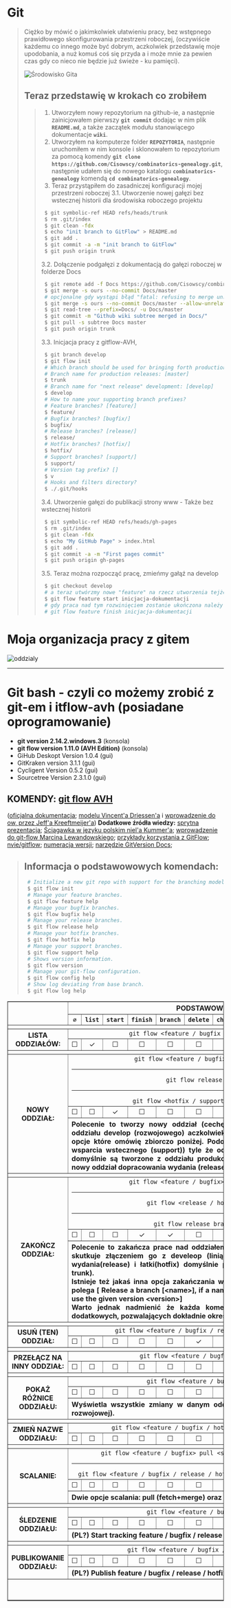 # Git

>    Ciężko by mówić o jakimkolwiek ułatwieniu pracy, bez wstępnego prawidłowego skonfigurowania przestrzeni roboczej, (oczywiście każdemu co innego może być dobrym, aczkolwiek przedstawię moje upodobania, a nuż komuś coś się przyda a i może mnie za pewien czas gdy co nieco nie będzie już świeże - ku pamięci).
>
> ![Środowisko Gita][obrazek:1]
>
> ## Teraz przedstawię w krokach co zrobiłem
>
> > 1.  Utworzyłem nowy repozytorium na github-ie, a następnie zainicjowałem pierwszy **`git commit`** dodając w nim plik **`README.md`**, a także zaczątek modułu stanowiącego dokumentacje **`wiki`**.
> > 2.  Utworzyłem na komputerze folder **`REPOZYTORIA`**, następnie uruchomiłem w nim konsole i sklonowałem to repozytorium za pomocą komendy **`git clone https://github.com/Cisowscy/combinatorics-genealogy.git`**, następnie udałem się do nowego katalogu **`combinatorics-genealogy`** komendą **`cd combinatorics-genealogy`**.
> > 3.  Teraz przystąpiłem do zasadniczej konfiguracji mojej przestrzeni roboczej 
> > 3.1. Utworzenie nowej gałęzi bez wstecznej historii dla środowiska roboczego projektu
> > ```bash
> >  $ git symbolic-ref HEAD refs/heads/trunk
> >  $ rm .git/index
> >  $ git clean -fdx
> >  $ echo "init branch to GitFlow" > README.md
> >  $ git add .
> >  $ git commit -a -m "init branch to GitFlow"
> >  $ git push origin trunk
> > ```
> > 3.2. Dołączenie podgałęzi z dokumentacją do gałęzi roboczej w folderze Docs
> > ```bash
> >  $ git remote add -f Docs https://github.com/Cisowscy/combinatorics-genealogy.wiki.git
> >  $ git merge -s ours --no-commit Docs/master 
> >  # opcjonalne gdy wystąpi błąd "fatal: refusing to merge unrelated histories"
> >  $ git merge -s ours --no-commit Docs/master --allow-unrelated-histories
> >  $ git read-tree --prefix=Docs/ -u Docs/master
> >  $ git commit -m "Github wiki subtree merged in Docs/"
> >  $ git pull -s subtree Docs master
> >  $ git push origin trunk
> > ```
> > 3.3. Inicjacja pracy z gitflow-AVH,
> > ```bash
> >  $ git branch develop
> >  $ git flow init
> >  # Which branch should be used for bringing forth production releases?
> >  # Branch name for production releases: [master]
> >  $ trunk
> >  # Branch name for "next release" development: [develop]
> >  $ develop
> >  # How to name your supporting branch prefixes?
> >  # Feature branches? [feature/]
> >  $ feature/
> >  # Bugfix branches? [bugfix/]
> >  $ bugfix/
> >  # Release branches? [release/]
> >  $ release/
> >  # Hotfix branches? [hotfix/]
> >  $ hotfix/
> >  # Support branches? [support/]
> >  $ support/ 
> >  # Version tag prefix? []
> >  $ v
> >  # Hooks and filters directory?
> >  $ ./.git/hooks
> > ```
> > 3.4. Utworzenie gałęzi do publikacji strony www - Także bez wstecznej historii
> > ```bash
> >  $ git symbolic-ref HEAD refs/heads/gh-pages
> >  $ rm .git/index
> >  $ git clean -fdx
> >  $ echo "My GitHub Page" > index.html
> >  $ git add .
> >  $ git commit -a -m "First pages commit"
> >  $ git push origin gh-pages
> > ```
> > 3.5. Teraz można rozpocząć pracę, zmieńmy gałąź na develop
> > ```bash
> >  $ git checkout develop
> >  # a teraz utwórzmy nowe "feature" na rzecz utworzenia tejże właśnie dokumentacji
> >  $ git flow feature start inicjacja-dokumentacji
> >  # gdy praca nad tym rozwinięciem zostanie ukończona należy użyć komendy
> >  # git flow feature finish inicjacja-dokumentacji
> > ```
# Moja organizacja pracy z gitem
 ![oddzialy][obrazek:2]


---
 # **Git bash** - czyli co możemy zrobić z git-em i itflow-avh (posiadane oprogramowanie)

 - **git version 2.14.2.windows.3** (konsola)
 - **git flow version 1.11.0 (AVH Edition)** (konsola)
 - GiHub Deskopt Version 1.0.4 (gui)
 - GitKraken version 3.1.1 (gui)
 - Cycligent Version 0.5.2 (gui)
 - Sourcetree Version 2.3.1.0 (gui)

 ## **KOMENDY: [git flow AVH][www:1]** 
([oficjalna dokumentacja][www:2]; [modelu Vincent'a Driessen'a][www:3] i [wprowadzenie do ow, przez Jeff'a Kreeftmeijer'a][www:4])
**Dodatkowe źródła wiedzy:** [sprytna prezentacja][www:5]; [Ściągawka w języku polskim niel'a Kummer'a][www:6]; [wprowadzenie do git-flow Marcina Lewandowskiego][www:7]; [przykłady korzystania z GitFlow][www:8]; [nvie/gitflow][www:9]; [numeracja wersji][www:10]; [narzędzie GitVersion Docs][www:11];
>
> ## Informacja o podstawowowych komendach:
> ```bash
>  # Initialize a new git repo with support for the branching model.
>  $ git flow init
>  # Manage your feature branches.
>  $ git flow feature help
>  # Manage your bugfix branches.
>  $ git flow bugfix help
>  # Manage your release branches.
>  $ git flow release help
>  # Manage your hotfix branches.
>  $ git flow hotfix help
>  # Manage your support branches.
>  $ git flow support help
>  # Shows version information.
>  $ git flow version
>  # Manage your git-flow configuration.
>  $ git flow config help
>  # Show log deviating from base branch.
>  $ git flow log help
> ```
<table border="1">
    <thead>
        <tr>
            <th rowspan="2"><code></code></th>
            <th scope="col" colspan="13" align="center" valign="middle">PODSTAWOWE ISTOTNE KOMENDY</th>
        </tr>
        <tr>            
            <th scope="col"><code>∅</code></th>
            <th scope="col"><code>list</code></th>
            <th scope="col"><code>start</code></th>
            <th scope="col"><code>finish</code></th>
            <th scope="col"><code>branch</code></th>
            <th scope="col"><code>delete</code></th>
            <th scope="col"><code>checkout</code></th>
            <th scope="col"><code>diff</code></th>
            <th scope="col"><code>rename</code></th>
            <th scope="col"><code>pull</code></th>
            <th scope="col"><code>rebase</code></th>
            <th scope="col"><code>track</code></th>
            <th scope="col"><code>publish</code></th>
        </tr>
        <tr>
            <th colspan="14"></th>
        </tr>
    </thead>
    <tbody>        
        <tr> 
        <th scope="row" rowspan="2" align="center" valign="middle">LISTA ODDZIAŁÓW:</th>           <td colspan="13" align="center" valign="middle"><code>git flow &lt;feature / bugfix / release / hotfix / support&gt; list</code></td>
        </tr>
        <tr>
            <td align="center">☐</td>
            <td align="center">✓</td>
            <td align="center">☐</td>
            <td align="center">☐</td>
            <td align="center">☐</td>
            <td align="center">☐</td>
            <td align="center">☐</td>
            <td align="center">☐</td>
            <td align="center">☐</td>
            <td align="center">☐</td>
            <td align="center">☐</td>
            <td align="center">☐</td>
            <td align="center">☐</td>
        </tr>
        <tr>
            <th colspan="14"></th>
        </tr>
        <tr> 
        <th scope="row" rowspan="3" align="center" valign="middle">NOWY ODDZIAŁ:</th>           <td colspan="13" align="center" valign="middle"><code>git flow &lt;feature / bugfix&gt; start [opcje] &lt;nazwa&gt; [&lt;baza&gt;]</code><br><hr><code>git flow release; start [opcje] &lt;wersja&gt;</code><br><hr><code>git flow &lt;hotfix / support&gt; start [opcje] &lt;wersja&gt; [&lt;baza&gt;]</code></td>
        </tr>
        <tr>
            <td align="center">☐</td>
            <td align="center">☐</td>
            <td align="center">✓</td>
            <td align="center">☐</td>
            <td align="center">☐</td>
            <td align="center">☐</td>
            <td align="center">☐</td>
            <td align="center">☐</td>
            <td align="center">☐</td>
            <td align="center">☐</td>
            <td align="center">☐</td>
            <td align="center">☐</td>
            <td align="center">☐</td>
        </tr>
        <tr>
            <th colspan="13" align="justify">Polecenie to tworzy nowy oddział (cechę(feature) lub korektę błędu(bugfix)) domyślnie z oddziału develop (rozwojowego) aczkolwiek można podać inną bazę wyjściową, a także inne opcje które omówię zbiorczo poniżej. Podobnie sprawa ma się do oddziałów (łatki (hotfix), i wsparcia wstecznego (support)) tyle że oddziały są nazywane aktualnym numerem wersji, i domyślnie są tworzone z oddziału produkcyjnego (master / trunk). Natomiast rozpoczynając nowy oddział dopracowania wydania (release) określamy tylko numer wersji.</th>
        </tr>
        <tr>
            <th colspan="14"></th>
        </tr>
        <tr> 
        <th scope="row" rowspan="3" align="center" valign="middle">ZAKOŃCZ ODDZIAŁ:</th>           <td colspan="13" align="center" valign="middle"><code>git flow &lt;feature / bugfix&gt; finish [opcje] &lt;nazwa | [prefix]&gt;</code><br><hr><code>git flow &lt;release / hotfix&gt; finish [opcje] &lt;wersja&gt;</code><br><hr><code>git flow release branch [opcje] &lt;wersja&gt;[nazwa]</code></td>
        </tr>
        <tr>
            <td align="center">☐</td>
            <td align="center">☐</td>
            <td align="center">☐</td>
            <td align="center">✓</td>
            <td align="center">✓</td>
            <td align="center">☐</td>
            <td align="center">☐</td>
            <td align="center">☐</td>
            <td align="center">☐</td>
            <td align="center">☐</td>
            <td align="center">☐</td>
            <td align="center">☐</td>
            <td align="center">☐</td>
        </tr>
        <tr>
            <th colspan="13" align="justify">Polecenie to zakańcza prace nad oddziałem co w przypadku cechy(feature) i korekty(bugfix) skutkuje złączeniem go z develeop (linią rozwojową), domyślnie, natomiast w przypadku wydania(release) i łatki(hotfix) domyślnie powoduje złączenie z linią produkcyjną (master / trunk).<br> 
Istnieje też jakaś inna opcja zakańczania wydania(release) ale nie rozumiem póki co na czym polega [ Release a branch [&lt;name&gt;], if a name is not given it defaults to the develop branch, and use the given version &lt;version&gt;]
<br>Warto jednak nadmienić że każda komenda zakończenia posiada gro różnorakich opcji dodatkowych, pozwalających dokładnie określić jak ta finalizacja pracy ma przebiegać.</th>
        </tr>
        <tr>
            <th colspan="14"></th>
        </tr>
        <tr> 
        <th scope="row" rowspan="2" align="center" valign="middle">USUŃ (TEN) ODDZIAŁ:</th>           <td colspan="13" align="center" valign="middle"><code>git flow &lt;feature / bugfix / release / hotfix&gt; delete [opcje] &lt;nazwa&gt;</code></td>
        </tr>
        <tr>
            <td align="center">☐</td>
            <td align="center">☐</td>
            <td align="center">☐</td>
            <td align="center">☐</td>
            <td align="center">☐</td>
            <td align="center">✓</td>
            <td align="center">☐</td>
            <td align="center">☐</td>
            <td align="center">☐</td>
            <td align="center">☐</td>
            <td align="center">☐</td>
            <td align="center">☐</td>
            <td align="center">☐</td>
        </tr>
        <tr>
            <th colspan="14"></th>
        </tr>
        <tr> 
        <th scope="row" rowspan="2" align="center" valign="middle">PRZEŁĄCZ NA INNY ODDZIAŁ:</th>           <td colspan="13" align="center" valign="middle"><code>git flow &lt;feature / bugfix&gt; checkout &lt;nazwa | [prefix]&gt;</code></td>
        </tr>
        <tr>
            <td align="center">☐</td>
            <td align="center">☐</td>
            <td align="center">☐</td>
            <td align="center">☐</td>
            <td align="center">☐</td>
            <td align="center">☐</td>
            <td align="center">✓</td>
            <td align="center">☐</td>
            <td align="center">☐</td>
            <td align="center">☐</td>
            <td align="center">☐</td>
            <td align="center">☐</td>
            <td align="center">☐</td>
        </tr>
        <tr>
            <th colspan="14"></th>
        </tr>
        <tr> 
        <th scope="row" rowspan="3" align="center" valign="middle">POKAŻ RÓŻNICE ODDZIAŁU:</th>           <td colspan="13" align="center" valign="middle"><code>git flow &lt;feature / bugfix&gt; diff &lt;nazwa | [prefix]&gt;</code></td>
        </tr>
        <tr>
            <td align="center">☐</td>
            <td align="center">☐</td>
            <td align="center">☐</td>
            <td align="center">☐</td>
            <td align="center">☐</td>
            <td align="center">☐</td>
            <td align="center">☐</td>
            <td align="center">✓</td>
            <td align="center">☐</td>
            <td align="center">☐</td>
            <td align="center">☐</td>
            <td align="center">☐</td>
            <td align="center">☐</td>
        </tr>
        <tr>
            <th colspan="13" align="justify">Wyświetla wszystkie zmiany w danym oddziale, które nie są uwzględnione w develop (linii rozwojowej).</th>
        </tr>
        <tr>
            <th colspan="14"></th>
        </tr>
        <tr> 
        <th scope="row" rowspan="2" align="center" valign="middle">ZMIEŃ NAZWE ODDZIAŁU:</th>           <td colspan="13" align="center" valign="middle"><code>git flow &lt;feature / bugfix / hotfix&gt; rename &lt;nowa_nazwa&gt; &lt;obecna_nazwa&gt;</code></td>
        </tr>
        <tr>
            <td align="center">☐</td>
            <td align="center">☐</td>
            <td align="center">☐</td>
            <td align="center">☐</td>
            <td align="center">☐</td>
            <td align="center">☐</td>
            <td align="center">☐</td>
            <td align="center">☐</td>
            <td align="center">✓</td>
            <td align="center">☐</td>
            <td align="center">☐</td>
            <td align="center">☐</td>
            <td align="center">☐</td>
        </tr>
        <tr>
            <th colspan="14"></th>
        </tr>
        <tr> 
        <th scope="row" rowspan="3" align="center" valign="middle">SCALANIE:</th>           <td colspan="13" align="center" valign="middle"><code>git flow &lt;feature / bugfix&gt; pull &lt;skrót oddziału zdalnego (remote)&gt; [&lt;nazwa&gt;]</code><br><hr><code>git flow &lt;feature / bugfix / release / hotfix / support&gt; rebase [opcje] &lt;nazwa | [prefix]&gt;</code></td>
        </tr>
        <tr>
            <td align="center">☐</td>
            <td align="center">☐</td>
            <td align="center">☐</td>
            <td align="center">☐</td>
            <td align="center">☐</td>
            <td align="center">☐</td>
            <td align="center">☐</td>
            <td align="center">☐</td>
            <td align="center">☐</td>
            <td align="center">✓</td>
            <td align="center">✓</td>
            <td align="center">☐</td>
            <td align="center">☐</td>
        </tr>
        <tr>
            <th colspan="13" align="justify">Dwie opcje scalania: pull (fetch+merge) oraz rebase, … </th>
        </tr>
        <tr>
            <th colspan="14"></th>
        </tr>
        <tr> 
        <th scope="row" rowspan="3" align="center" valign="middle">ŚLEDZENIE ODDZIAŁU:</th>           <td colspan="13" align="center" valign="middle"><code>git flow &lt;feature / bugfix / release&gt; track &lt;nazwa&gt;</code></td>
        </tr>
        <tr>
            <td align="center">☐</td>
            <td align="center">☐</td>
            <td align="center">☐</td>
            <td align="center">☐</td>
            <td align="center">☐</td>
            <td align="center">☐</td>
            <td align="center">☐</td>
            <td align="center">☐</td>
            <td align="center">☐</td>
            <td align="center">☐</td>
            <td align="center">☐</td>
            <td align="center">✓</td>
            <td align="center">☐</td>
        </tr>
        <tr>
            <th colspan="13" align="justify">(PL?) Start tracking feature / bugfix / release <name> that is shared on $ORIGIN</th>
        </tr>
        <tr>
            <th colspan="14"></th>
        </tr>
        <tr> 
        <th scope="row" rowspan="3" align="center" valign="middle">PUBLIKOWANIE ODDZIAŁU:</th>           <td colspan="13" align="center" valign="middle"><code>git flow &lt;feature / bugfix / release / hotfix&gt; publish &lt;nazwa&gt;</code></td>
        </tr>
        <tr>
            <td align="center">☐</td>
            <td align="center">☐</td>
            <td align="center">☐</td>
            <td align="center">☐</td>
            <td align="center">☐</td>
            <td align="center">☐</td>
            <td align="center">☐</td>
            <td align="center">☐</td>
            <td align="center">☐</td>
            <td align="center">☐</td>
            <td align="center">☐</td>
            <td align="center">☐</td>
            <td align="center">✓</td>
        </tr>
        <tr>
            <th colspan="13" align="justify">(PL?) Publish feature / bugfix / release / hotfix branch <name> on $ORIGIN</th>
        </tr>
        <tr>
            <th colspan="14"><br><br></th>
        </tr>
    </tbody>
    </table>







[obrazek:1]: ./Images/git_environment.png  "Środowisko Gita"
[obrazek:2]: ./Images/git_working_space.png  "Moja organizacja pracy z Gitem (1)"


[www:1]: https://github.com/petervanderdoes/gitflow-avh  "git-flow (AVH Edition) projekt"
[www:2]: https://github.com/petervanderdoes/gitflow-avh/wiki  "git-flow (AVH Edition) wiki"
[www:3]: http://nvie.com/posts/a-successful-git-branching-model/ "model flow Vincent'a Driessen'a"
[www:4]: https://jeffkreeftmeijer.com/git-flow/ "wprowadzenie do flow, przez Jeff'a Kreeftmeijer'a"
[www:5]: https://www.slideshare.net/GoAtlassian/creative-branching-models-for-multiple-release-streams "Creative Branching Models for Multiple Release Streams"
[www:6]: https://danielkummer.github.io/git-flow-cheatsheet/index.pl_PL.html
[www:7]: http://www.czterytygodnie.pl/jak-zarzadzac-galeziami-git-flow/
[www:8]: https://gitversion.readthedocs.io/en/latest/git-branching-strategies/gitflow-examples/#to-updatecontribute "Przykłady korzystania z GitFlow"
[www:9]: https://github.com/nvie/gitflow
[www:10]: https://ustwo.com/blog/branching-strategies-with-git/ "numeracja wersji"
[www:11]: http://gitversion.readthedocs.io/en/latest/#gitversion-docs "Narzędzie GitVersion Docs"
[www:12]: https://github.com/petervanderdoes/gitflow-avh/wiki/Reference:-git-flow-init
[www:13]: https://github.com/petervanderdoes/gitflow-avh/wiki/Reference:-git-flow-feature "Cecha / feature"


